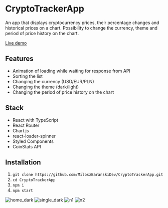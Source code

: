 # CryptoTrackerApp

An app that displays cryptocurrency prices, their percentage changes and historical prices on a chart. Possibility to change the currency, theme and period of price history on the chart.

[Live demo](https://react-app-crypto-tracker.netlify.app)

## Features

- Animation of loading while waiting for response from API
- Sorting the list
- Changing the currency (USD/EUR/PLN)
- Changing the theme (dark/light)
- Changing the period of price history on the chart

## Stack

- React with TypeScript
- React Router
- Chart.js
- react-loader-spinner
- Styled Components
- CoinStats API

## Installation

1. `git clone https://github.com/MiloszBaranskiDev/CryptoTrackerApp.git`
2. `cd CryptoTrackerApp`
3. `npm i`
4. `npm start`


![home_dark](https://user-images.githubusercontent.com/66494943/165187187-f11165f4-808a-4067-adab-0d99ef8be5a9.png)
![single_dark](https://user-images.githubusercontent.com/66494943/165187193-720a698b-77f7-4379-90a0-7264337b4238.png)
![n1](https://user-images.githubusercontent.com/66494943/209887620-cf71a7a1-fa61-4465-8d38-66de0da3b230.png)
![n2](https://user-images.githubusercontent.com/66494943/209887629-4b8de636-f25a-4590-8e94-201419bd5133.png)
